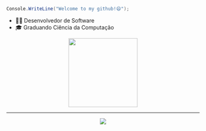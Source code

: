 ```csharp
Console.WriteLine("Welcome to my github!😄");
```
* 👨‍💻 Desenvolvedor de Software
* 🎓 Graduando Ciência da Computação

<div align="center">
  <a href="https://github.com/fisaq">
    <img height="180em" src="https://github-readme-stats.vercel.app/api/top-langs/?username=fisaq&layout=compact&langs_count=7&theme=dark"/>
  </a>
</div>

----

<div align="center">
  <a href="https://skillicons.dev">
    <img src="https://skillicons.dev/icons?i=dotnet,postgresql,nodejs,express,mongodb,python,git,figma,react" />
  </a>
</div>
